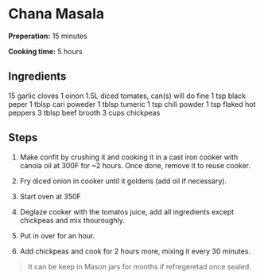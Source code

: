 # Chana Masala

**Preperation:** 15 minutes

**Cooking time:** 5 hours

## Ingredients

15 garlic cloves
1 oinon
1.5L diced tomates, can(s) will do fine
1 tsp black peper
1 tblsp cari poweder
1 tblsp tumeric
1 tsp chili powder
1 tsp flaked hot peppers
3 tblsp beef brooth
3 cups chickpeas

## Steps

1. Make confit by crushing it and cooking it in a cast iron cooker with canola oil at 300F for ~2 hours.  Once done, remove it to reuse cooker.

1. Fry diced onion in cooker until it goldens (add oil if necessary).

1. Start oven at 350F

1. Deglaze cooker with the tomatos juice, add all ingredients except chickpeas and mix thouroughly.

1. Put in over for an hour.

1. Add chickpeas and cook for 2 hours more, mixing it every 30 minutes.

> It can be keep in Mason jars for months if refregeretad once sealed.